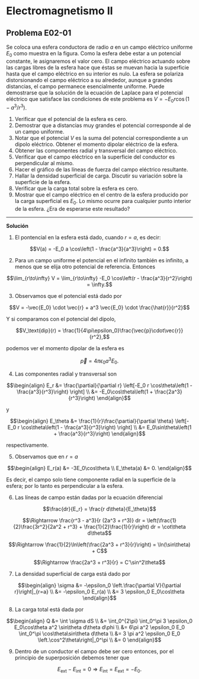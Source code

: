 # Electromagnetismo II
## Problema E02-01

Se coloca una esfera conductora de radio $`a`$ en un campo eléctrico uniforme
$`E_0`$ como muestra en la figura. Como la esfera debe estar a un potencial
constante, le asignaremos el valor cero. El campo eléctrico actuando sobre
las cargas libres de la esfera hace que éstas se muevan hacia la superficie
hasta que el campo eléctrico en su interior es nulo. La esfera se polariza
distorsionando el campo eléctrico a su alrededor, aunque a grandes distancias,
el campo permanece esencialmente uniforme. Puede demostrarse que la solución
de la ecuación de Laplace para el potencial eléctrico que satisface las
condiciones de este problema es $`V = -E_0 r \cos(1 - a^3/r^3)`$.

1. Verificar que el potencial de la esfera es cero.
2. Demostrar que a distancias muy grandes el potencial corresponde al de
un campo uniforme.
3. Notar que el potencial $`V`$ es la suma del potencial correspondiente a un
dipolo eléctrico. Obtener el momento dipolar eléctrico de la esfera.
4. Obtener las componentes radial y transversal del campo eléctrico.
5. Verificar que el campo eléctrico en la superficie del conductor es
perpendicular al mismo.
6. Hacer el gráfico de las líneas de fuerza del campo eléctrico resultante.
7. Hallar la densidad superficial de carga. Discutir su variación sobre la
superficie de la esfera.
8. Verificar que la carga total sobre la esfera es cero.
9. Mostrar que el campo eléctrico en el centro de la esfera producido por
la carga superficial es $`E_0`$. Lo mismo ocurre para cualquier punto
interior de la esfera. ¿Era de esperarse este resultado?

---

**Solución**

1. El pontencial en la esfera está dado, cuando $`r=a`$, es decir:

```math
V(a) = -E_0 a \cos\left(1 - \frac{a^3}{a^3}\right) = 0.
```

2. Para un campo uniforme el potencial en el infinito también es infinito,
a menos que se elija otro potencial de referencia. Entonces

```math
\lim_{r\to\infty} V
= \lim_{r\to\infty} -E_0 \cos\left(r - \frac{a^3}{r^2}\right)
= \infty.
```

3. Observamos que el potencial está dado por

```math
V = -\vec{E_0} \cdot \vec{r} + a^3 \vec{E_0} \cdot \frac{\hat{r}}{r^2}
```

Y si comparamos con el potencial del dipolo,

```math
V_\text{dip}(r) = \frac{1}{4\pi\epsilon_0}\frac{\vec{p}\cdot\vec{r}}{r^2},
```

podemos ver el momento dipolar de la esfera es

```math
\vec{p} = 4\pi\epsilon_0 a^3 E_0.
```

4. Las componentes radial y transversal son

```math
\begin{align}
E_r
&= \frac{\partial}{\partial r}
\left[-E_0 r \cos\theta\left(1 - \frac{a^3}{r^3}\right) \right] \\
&= -E_0\cos\theta\left(1 + \frac{2a^3}{r^3}\right)
\end{align}
```

y

```math
\begin{align}
E_\theta
&= \frac{1}{r}\frac{\partial}{\partial \theta}
\left[-E_0 r \cos\theta\left(1 - \frac{a^3}{r^3}\right) \right] \\
&= E_0\sin\theta\left(1 + \frac{a^3}{r^3}\right)
\end{align}
```
respectivamente.

5. Observamos que en $`r=a`$

```math
\begin{align}
E_r(a) &= -3E_0\cos\theta \\
E_\theta(a) &= 0.
\end{align}
```

Es decir, el campo solo tiene componente radial en la superficie de la esfera;
por lo tanto es perpendicular a la esfera.

6. Las líneas de campo están dadas por la ecuación diferencial

```math
\frac{dr}{E_r} = \frac{r d\theta}{E_\theta}
```

```math
\Rightarrow
\frac{r^3 - a^3}{r (2a^3 + r^3)} dr
= \left(\frac{1}{2}\frac{3r^2}{2a^2 + r^3} + \frac{1}{2}\frac{1}{r}\right) dr
= \cot\theta d\theta
```

```math
\Rightarrow
\frac{1}{2}\ln\left(\frac{2a^3 + r^3}{r}\right) = \ln(\sin\theta) + C
```

```math
\Rightarrow
\frac{2a^3 + r^3}{r} = C'\sin^2\theta
```

7. La densidad superficial de carga está dado por

```math
\begin{align}
\sigma
&= -\epsilon_0 \left.\frac{\partial V}{\partial r}\right|_{r=a} \\
&= -\epsilon_0 E_r(a) \\
&= 3 \epsilon_0 E_0\cos\theta
\end{align}
```

8. La carga total está dada por

```math
\begin{align}
Q
&= \int \sigma dS \\
&= \int_0^{2\pi} \int_0^\pi 3 \epsilon_0 E_0\cos\theta a^2 \sin\theta d\theta d\phi \\
&= 6\pi a^2 \epsilon_0 E_0 \int_0^\pi \cos\theta\sin\theta d\theta \\
&= 3 \pi a^2 \epsilon_0 E_0 \left.\cos^2\theta\right|_0^\pi \\
&= 0
\end{align}
```

9. Dentro de un conductor el campo debe ser cero entonces, por el principio de
superposición debemos tener que

```math
E_\text{ext} - E_\text{int} = 0
\Rightarrow
E_\text{int} = E_\text{ext} = -E_0.
```
